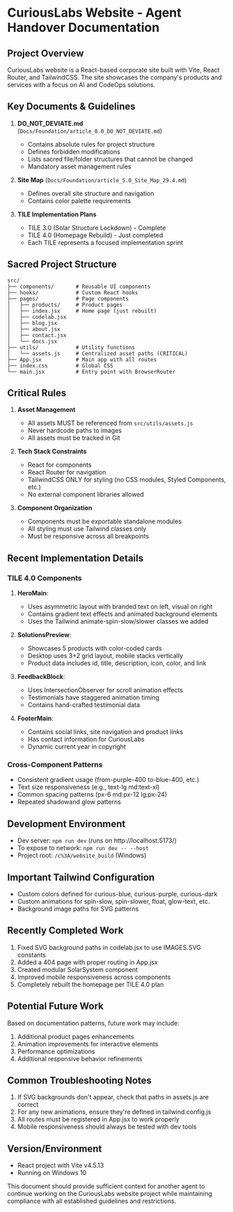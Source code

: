 # CuriousLabs Website - Agent Handover Documentation

## Project Overview
CuriousLabs website is a React-based corporate site built with Vite, React Router, and TailwindCSS. The site showcases the company's products and services with a focus on AI and CodeOps solutions.

## Key Documents & Guidelines
1. **DO_NOT_DEVIATE.md** (`Docs/Foundation/article_0.0_DO_NOT_DEVIATE.md`)
   - Contains absolute rules for project structure
   - Defines forbidden modifications
   - Lists sacred file/folder structures that cannot be changed
   - Mandatory asset management rules

2. **Site Map** (`Docs/Foundation/article_5.0_Site_Map_29.4.md`)
   - Defines overall site structure and navigation
   - Contains color palette requirements

3. **TILE Implementation Plans** 
   - TILE 3.0 (Solar Structure Lockdown) - Complete
   - TILE 4.0 (Homepage Rebuild) - Just completed
   - Each TILE represents a focused implementation sprint

## Sacred Project Structure
```
src/
├── components/       # Reusable UI components
├── hooks/            # Custom React hooks
├── pages/            # Page components
│   ├── products/     # Product pages
│   ├── index.jsx     # Home page (just rebuilt)
│   ├── codelab.jsx
│   ├── blog.jsx
│   ├── about.jsx
│   ├── contact.jsx
│   └── docs.jsx
├── utils/            # Utility functions
│   └── assets.js     # Centralized asset paths (CRITICAL)
├── App.jsx           # Main app with all routes
├── index.css         # Global CSS 
└── main.jsx          # Entry point with BrowserRouter
```

## Critical Rules
1. **Asset Management**
   - All assets MUST be referenced from `src/utils/assets.js`
   - Never hardcode paths to images
   - All assets must be tracked in Git

2. **Tech Stack Constraints**
   - React for components
   - React Router for navigation
   - TailwindCSS ONLY for styling (no CSS modules, Styled Components, etc.)
   - No external component libraries allowed

3. **Component Organization**
   - Components must be exportable standalone modules
   - All styling must use Tailwind classes only
   - Must be responsive across all breakpoints

## Recent Implementation Details

### TILE 4.0 Components
1. **HeroMain**:
   - Uses asymmetric layout with branded text on left, visual on right
   - Contains gradient text effects and animated background elements
   - Uses the Tailwind animate-spin-slow/slower classes we added

2. **SolutionsPreview**:
   - Showcases 5 products with color-coded cards
   - Desktop uses 3+2 grid layout, mobile stacks vertically
   - Product data includes id, title, description, icon, color, and link

3. **FeedbackBlock**:
   - Uses IntersectionObserver for scroll animation effects
   - Testimonials have staggered animation timing
   - Contains hand-crafted testimonial data

4. **FooterMain**:
   - Contains social links, site navigation and product links
   - Has contact information for CuriousLabs
   - Dynamic current year in copyright

### Cross-Component Patterns
- Consistent gradient usage (from-purple-400 to-blue-400, etc.)
- Text size responsiveness (e.g., text-lg md:text-xl)
- Common spacing patterns (px-6 md:px-12 lg:px-24)
- Repeated shadowand glow patterns

## Development Environment
- Dev server: `npm run dev` (runs on http://localhost:5173/)
- To expose to network: `npm run dev -- --host`
- Project root: `/c%3A/website_build` (Windows)

## Important Tailwind Configuration
- Custom colors defined for curious-blue, curious-purple, curious-dark
- Custom animations for spin-slow, spin-slower, float, glow-text, etc.
- Background image paths for SVG patterns

## Recently Completed Work
1. Fixed SVG background paths in codelab.jsx to use IMAGES.SVG constants
2. Added a 404 page with proper routing in App.jsx
3. Created modular SolarSystem component
4. Improved mobile responsiveness across components
5. Completely rebuilt the homepage per TILE 4.0 plan

## Potential Future Work
Based on documentation patterns, future work may include:
1. Additional product pages enhancements
2. Animation improvements for interactive elements
3. Performance optimizations
4. Additional responsive behavior refinements

## Common Troubleshooting Notes
1. If SVG backgrounds don't appear, check that paths in assets.js are correct
2. For any new animations, ensure they're defined in tailwind.config.js
3. All routes must be registered in App.jsx to work properly
4. Mobile responsiveness should always be tested with dev tools

## Version/Environment
- React project with Vite v4.5.13
- Running on Windows 10

This document should provide sufficient context for another agent to continue working on the CuriousLabs website project while maintaining compliance with all established guidelines and restrictions.
